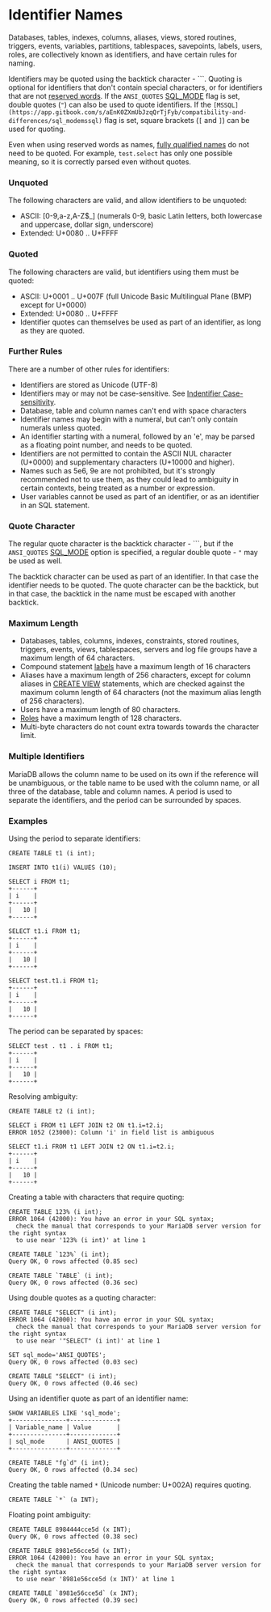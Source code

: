 
# Identifier Names

Databases, tables, indexes, columns, aliases, views, stored routines, triggers, events, variables, partitions, tablespaces, savepoints, labels, users, roles, are collectively known as identifiers, and have certain rules for naming.


Identifiers may be quoted using the backtick character - ```. Quoting is optional for identifiers that don't contain special characters, or for identifiers that are not [reserved words](reserved-words.md). If the `ANSI_QUOTES` [SQL_MODE](../../../server-management/variables-and-modes/sql-mode.md) flag is set, double quotes (`"`) can also be used to quote identifiers. If the `[MSSQL](https://app.gitbook.com/s/aEnK0ZXmUbJzqQrTjFyb/compatibility-and-differences/sql_modemssql)` flag is set, square brackets (`[` and `]`) can be used for quoting.


Even when using reserved words as names, [fully qualified names](identifier-qualifiers.md) do not need to be quoted. For example, `test.select` has only one possible meaning, so it is correctly parsed even without quotes.


### Unquoted


The following characters are valid, and allow identifiers to be unquoted:


* ASCII: [0-9,a-z,A-Z$_] (numerals 0-9, basic Latin letters, both lowercase and uppercase, dollar sign, underscore)
* Extended: U+0080 .. U+FFFF


### Quoted


The following characters are valid, but identifiers using them must be quoted:


* ASCII: U+0001 .. U+007F (full Unicode Basic Multilingual Plane (BMP) except for U+0000)
* Extended: U+0080 .. U+FFFF
* Identifier quotes can themselves be used as part of an identifier, as long as they are quoted.


### Further Rules


There are a number of other rules for identifiers:


* Identifiers are stored as Unicode (UTF-8)
* Identifiers may or may not be case-sensitive. See [Indentifier Case-sensitivity](identifier-case-sensitivity.md).
* Database, table and column names can't end with space characters
* Identifier names may begin with a numeral, but can't only contain numerals unless quoted.
* An identifier starting with a numeral, followed by an 'e', may be parsed as a floating point number, and needs to be quoted.
* Identifiers are not permitted to contain the ASCII NUL character (U+0000) and supplementary characters (U+10000 and higher).
* Names such as 5e6, 9e are not prohibited, but it's strongly recommended not to use them, as they could lead to ambiguity in certain contexts, being treated as a number or expression.
* User variables cannot be used as part of an identifier, or as an identifier in an SQL statement.


### Quote Character


The regular quote character is the backtick character - ```, but if the `ANSI_QUOTES` [SQL_MODE](../../../server-management/variables-and-modes/sql-mode.md) option is specified, a regular double quote - `"` may be used as well.


The backtick character can be used as part of an identifier. In that case the identifier needs to be quoted. The quote character can be the backtick, but in that case, the backtick in the name must be escaped with another backtick.


### Maximum Length


* Databases, tables, columns, indexes, constraints, stored routines, triggers, events, views, tablespaces, servers and log file groups have a maximum length of 64 characters.
* Compound statement [labels](../../../server-usage/programming-customizing-mariadb/programmatic-compound-statements/labels.md) have a maximum length of 16 characters
* Aliases have a maximum length of 256 characters, except for column aliases in [CREATE VIEW](../../../server-usage/programming-customizing-mariadb/views/create-view.md) statements, which are checked against the maximum column length of 64 characters (not the maximum alias length of 256 characters).
* Users have a maximum length of 80 characters.
* [Roles](../../../security/user-account-management/roles/README.md) have a maximum length of 128 characters.
* Multi-byte characters do not count extra towards towards the character limit.


### Multiple Identifiers


MariaDB allows the column name to be used on its own if the reference will be unambiguous, or the table name to be used with the column name, or all three of the database, table and column names. A period is used to separate the identifiers, and the period can be surrounded by spaces.


### Examples


Using the period to separate identifiers:


```
CREATE TABLE t1 (i int);

INSERT INTO t1(i) VALUES (10);

SELECT i FROM t1;
+------+
| i    |
+------+
|   10 |
+------+

SELECT t1.i FROM t1;
+------+
| i    |
+------+
|   10 |
+------+

SELECT test.t1.i FROM t1;
+------+
| i    |
+------+
|   10 |
+------+
```

The period can be separated by spaces:


```
SELECT test . t1 . i FROM t1;
+------+
| i    |
+------+
|   10 |
+------+
```

Resolving ambiguity:


```
CREATE TABLE t2 (i int);

SELECT i FROM t1 LEFT JOIN t2 ON t1.i=t2.i;
ERROR 1052 (23000): Column 'i' in field list is ambiguous

SELECT t1.i FROM t1 LEFT JOIN t2 ON t1.i=t2.i;
+------+
| i    |
+------+
|   10 |
+------+
```

Creating a table with characters that require quoting:


```
CREATE TABLE 123% (i int);
ERROR 1064 (42000): You have an error in your SQL syntax; 
  check the manual that corresponds to your MariaDB server version for the right syntax 
  to use near '123% (i int)' at line 1

CREATE TABLE `123%` (i int);
Query OK, 0 rows affected (0.85 sec)

CREATE TABLE `TABLE` (i int);
Query OK, 0 rows affected (0.36 sec)
```

Using double quotes as a quoting character:


```
CREATE TABLE "SELECT" (i int);
ERROR 1064 (42000): You have an error in your SQL syntax; 
  check the manual that corresponds to your MariaDB server version for the right syntax 
  to use near '"SELECT" (i int)' at line 1

SET sql_mode='ANSI_QUOTES';
Query OK, 0 rows affected (0.03 sec)

CREATE TABLE "SELECT" (i int);
Query OK, 0 rows affected (0.46 sec)
```

Using an identifier quote as part of an identifier name:


```
SHOW VARIABLES LIKE 'sql_mode';
+---------------+-------------+
| Variable_name | Value       |
+---------------+-------------+
| sql_mode      | ANSI_QUOTES |
+---------------+-------------+

CREATE TABLE "fg`d" (i int);
Query OK, 0 rows affected (0.34 sec)
```

Creating the table named `*` (Unicode number: U+002A) requires quoting.


```
CREATE TABLE `*` (a INT);
```

Floating point ambiguity:


```
CREATE TABLE 8984444cce5d (x INT);
Query OK, 0 rows affected (0.38 sec)

CREATE TABLE 8981e56cce5d (x INT);
ERROR 1064 (42000): You have an error in your SQL syntax; 
  check the manual that corresponds to your MariaDB server version for the right syntax 
  to use near '8981e56cce5d (x INT)' at line 1

CREATE TABLE `8981e56cce5d` (x INT);
Query OK, 0 rows affected (0.39 sec)
```

